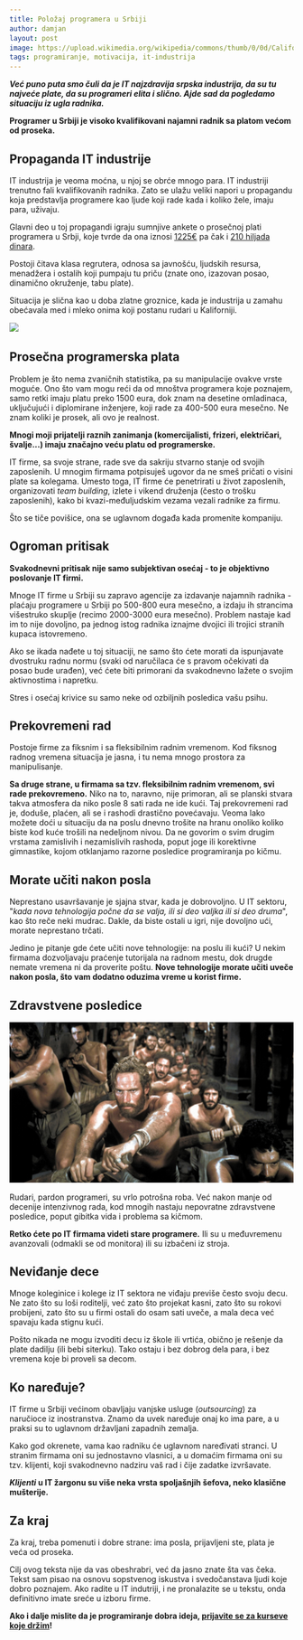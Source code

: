 ```yaml
---
title: Položaj programera u Srbiji
author: damjan
layout: post
image: https://upload.wikimedia.org/wikipedia/commons/thumb/0/0d/California_Clipper_500.jpg/1024px-California_Clipper_500.jpg
tags: programiranje, motivacija, it-industrija
---
```


***Već puno puta smo čuli da je IT najzdravija srpska industrija, da su tu najveće plate, da su programeri elita i slično. Ajde sad da pogledamo situaciju iz ugla radnika.***

**Programer u Srbiji je visoko kvalifikovani najamni radnik sa platom većom od proseka.**

## Propaganda IT industrije

IT industrija je veoma moćna, u njoj se obrće mnogo para. IT industriji trenutno fali kvalifikovanih radnika. Zato se ulažu veliki napori u propagandu koja predstavlja programere kao ljude koji rade kada i koliko žele, imaju para, uživaju.

Glavni deo u toj propagandi igraju sumnjive ankete o prosečnoj plati programera u Srbji, koje tvrde da ona iznosi [1225€](https://startit.rs/istrazivanje-srpski-programeri-plate-obrazovanje/) pa čak i [210 hiljada dinara](//www.blic.rs/vesti/ekonomija/prosecna-plata-programera-u-srbiji-210-hiljada-dinara/yhx6rwy).

Postoji čitava klasa regrutera, odnosa sa javnošću, ljudskih resursa, menadžera i ostalih koji pumpaju tu priču (znate ono, izazovan posao, dinamično okruženje, tabu plate).

Situacija je slična kao u doba zlatne groznice, kada je industrija u zamahu obećavala med i mleko onima koji postanu rudari u Kaliforniji.

![]({{page.image}})

## Prosečna programerska plata

Problem je što nema zvaničnih statistika, pa su manipulacije ovakve vrste moguće. Ono što vam mogu reći da od mnoštva programera koje poznajem, samo retki imaju platu preko 1500 eura, dok znam na desetine omladinaca, uključujući i diplomirane inženjere, koji rade za 400-500 eura mesečno. Ne znam koliki je prosek, ali ovo je realnost.

**Mnogi moji prijatelji raznih zanimanja (komercijalisti, frizeri, električari, švalje...) imaju značajno veću platu od programerske.**

IT firme, sa svoje strane, rade sve da sakriju stvarno stanje od svojih zaposlenih. U mnogim firmama potpisuješ ugovor da ne smeš pričati o visini plate sa kolegama. Umesto toga, IT firme će penetrirati u život zaposlenih, organizovati *team building*, izlete i vikend druženja (često o trošku zaposlenih), kako bi kvazi-međuljudskim vezama vezali radnike za firmu.

Što se tiče povišice, ona se uglavnom događa kada promenite kompaniju.

## Ogroman pritisak

**Svakodnevni pritisak nije samo subjektivan osećaj - to je objektivno poslovanje IT firmi.**

Mnoge IT firme u Srbiji su zapravo agencije za izdavanje najamnih radnika - plaćaju programere u Srbiji po 500-800 eura mesečno, a izdaju ih strancima višestruko skuplje (recimo 2000-3000 eura mesečno). Problem nastaje kad im to nije dovoljno, pa jednog istog radnika iznajme dvojici ili trojici stranih kupaca istovremeno.

Ako se ikada nađete u toj situaciji, ne samo što ćete morati da ispunjavate dvostruku radnu normu (svaki od naručilaca će s pravom očekivati da posao bude urađen), već ćete biti primorani da svakodnevno lažete o svojim aktivnostima i napretku.

Stres i osećaj krivice su samo neke od ozbiljnih posledica vašu psihu.

## Prekovremeni rad

Postoje firme za fiksnim i sa fleksibilnim radnim vremenom. Kod fiksnog radnog vremena situacija je jasna, i tu nema mnogo prostora za manipulisanje.

**Sa druge strane, u firmama sa tzv. fleksibilnim radnim vremenom, svi rade prekovremeno.** Niko na to, naravno, nije primoran, ali se planski stvara takva atmosfera da niko posle 8 sati rada ne ide kući. Taj prekovremeni rad je, doduše, plaćen, ali se i rashodi drastično povećavaju. Veoma lako možete doći u situaciju da na poslu dnevno trošite na hranu onoliko koliko biste kod kuće trošili na nedeljnom nivou. Da ne govorim o svim drugim vrstama zamislivih i nezamislivih rashoda, poput joge ili korektivne gimnastike, kojom otklanjamo razorne posledice programiranja po kičmu.

## Morate učiti nakon posla

Neprestano usavršavanje je sjajna stvar, kada je dobrovoljno. U IT sektoru, "*kada nova tehnologija počne da se valja, ili si deo valjka ili si deo druma*", kao što reče neki mudrac. Dakle, da biste ostali u igri, nije dovoljno ući, morate neprestano trčati.

Jedino je pitanje gde ćete učiti nove tehnologije: na poslu ili kući? U nekim firmama dozvoljavaju praćenje tutorijala na radnom mestu, dok drugde nemate vremena ni da proverite poštu. **Nove tehnologije morate učiti uveče nakon posla, što vam dodatno oduzima vreme u korist firme.**

## Zdravstvene posledice

![](/images/fore/ben-hur.jpg)

Rudari, pardon programeri, su vrlo potrošna roba. Već nakon manje od decenije intenzivnog rada, kod mnogih nastaju nepovratne zdravstvene posledice, poput gibitka vida i problema sa kičmom.

**Retko ćete po IT firmama videti stare programere.** Ili su u međuvremenu avanzovali (odmakli se od monitora) ili su izbačeni iz stroja.

## Neviđanje dece

Mnoge koleginice i kolege iz IT sektora ne viđaju previše često svoju decu. Ne zato što su loši roditelji, već zato što projekat kasni, zato što su rokovi probijeni, zato što su u firmi ostali do osam sati uveče, a mala deca već spavaju kada stignu kući.

Pošto nikada ne mogu izvoditi decu iz škole ili vrtića, obično je rešenje da plate dadilju (ili bebi siterku). Tako ostaju i bez dobrog dela para, i bez vremena koje bi proveli sa decom.

## Ko naređuje?

IT firme u Srbiji većinom obavljaju vanjske usluge (*outsourcing*) za naručioce iz inostranstva. Znamo da uvek naređuje onaj ko ima pare, a u praksi su to uglavnom državljani zapadnih zemalja.

Kako god okrenete, vama kao radniku će uglavnom naređivati stranci. U stranim firmama oni su jednostavno vlasnici, a u domaćim firmama oni su tzv. klijenti, koji svakodnevno nadziru vaš rad i čije zadatke izvršavate.

***Klijenti* u IT žargonu su više neka vrsta spoljašnjih šefova, neko klasične mušterije.**

## Za kraj

Za kraj, treba pomenuti i dobre strane: ima posla, prijavljeni ste, plata je veća od proseka.

Cilj ovog teksta nije da vas obeshrabri, već da jasno znate šta vas čeka. Tekst sam pisao na osnovu sopstvenog iskustva i svedočanstava ljudi koje dobro poznajem. Ako radite u IT indutriji, i ne pronalazite se u tekstu, onda definitivno imate sreće u izboru firme.

**Ako i dalje mislite da je programiranje dobra ideja, [prijavite se za kurseve koje držim](/kursevi)!**
